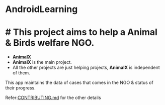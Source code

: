 ﻿# AndroidLearning

# # This project aims to help a Animal & Birds welfare NGO.

- **[AnimalX](https://github.com/niteshjitender/AndroidLearning/tree/main/AnimalX)**  
- **AnimalX** is the main project.
- All the other projects are just helping projects, **AnimalX** is independent of them.

This app maintains the data of cases that comes in the NGO & status of their progress.

Refer:[CONTRIBUTING.md](https://github.com/niteshjitender/AndroidLearning/blob/main/CONTRIBUTING.md) for the other details


